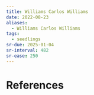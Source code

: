 ```yaml
---
title: Williams Carlos Williams
date: 2022-08-23
aliases:
  - Williams Carlos Williams
tags:
  - seedlings
sr-due: 2025-01-04
sr-interval: 482
sr-ease: 250
---
```


# References